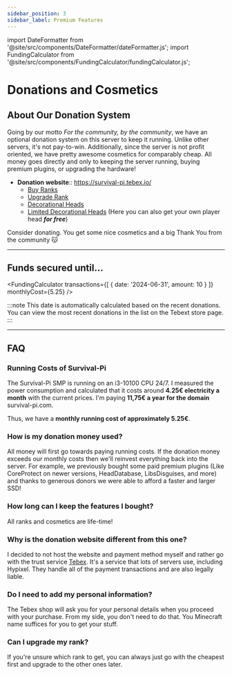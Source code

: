```yaml
---
sidebar_position: 3
sidebar_label: Premium Features
---
```


import DateFormatter from '@site/src/components/DateFormatter/dateFormatter.js';
import FundingCalculator from '@site/src/components/FundingCalculator/fundingCalculator.js';

# Donations and Cosmetics

## About Our Donation System

Going by our motto *For the community, by the community*, we have an optional donation system on this server to keep it running. Unlike other servers, it's not pay-to-win. Additionally, since the server is not profit oriented, we have pretty awesome cosmetics for comparably cheap. All money goes directly and only to keeping the server running, buying premium plugins, or upgrading the hardware! 

- **Donation website**:: https://survival-pi.tebex.io/
    - [Buy Ranks](pathname://https://survival-pi.tebex.io/category/ranks)
    - [Upgrade Rank](pathname://https://survival-pi.tebex.io/category/rank-upgrades)
    - [Decorational Heads](pathname://https://survival-pi.tebex.io/category/2150726)
    - [Limited Decorational Heads](pathname://https://survival-pi.tebex.io/category/limited-heads) (Here you can also get your own player head ***for free***)

Consider donating. You get some nice cosmetics and a big Thank You from the community 😽

---

## Funds secured until...

<!--- The first date is an initial date that I put in based on calculations that funding would end at August 28 but I don't have all of the previous transactions to put into the list. So I just added that "fake" transaction to go to Aug 28.-->
<FundingCalculator
  transactions={[
    { date: '2024-06-31', amount: 10 }
  ]}
  monthlyCost={5.25}
/>

:::note
This date is automatically calculated based on the recent donations. You can view the most recent donations in the list on the Tebext store page.
:::

---

## FAQ

### Running Costs of Survival-Pi

The Survival-Pi SMP is running on an i3-10100 CPU 24/7. I measured the power consumption and calculated that it costs around **4.25€ electricity a month** with the current prices. I'm paying **11,75€ a year for the domain** survival-pi.com.

Thus, we have a **monthly running cost of approximately 5.25€**.

### How is my donation money used? 

All money will first go towards paying running costs. If the donation money exceeds our monthly costs then we'll reinvest everything back into the server. For example, we previously bought some paid premium plugins (Like CoreProtect on newer versions, HeadDatabase, LibsDisguises, and more) and thanks to generous donors we were able to afford a faster and larger SSD!

### How long can I keep the features I bought?

All ranks and cosmetics are life-time!

### Why is the donation website different from this one?

I decided to not host the website and payment method myself and rather go with the trust service [Tebex](pagename://https://www.tebex.io/). It's a service that lots of servers use, including Hypixel. They handle all of the payment transactions and are also legally liable.

### Do I need to add my personal information?

The Tebex shop will ask you for your personal details when you proceed with your purchase. From my side, you don't need to do that. You Minecraft name suffices for you to get your stuff.

### Can I upgrade my rank?

If you're unsure which rank to get, you can always just go with the cheapest first and upgrade to the other ones later.